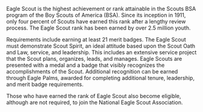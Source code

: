 Eagle Scout is the highest achievement or rank attainable in the Scouts BSA program of the Boy Scouts of America (BSA). Since its inception in 1911, only four percent of Scouts have earned this rank after a lengthy review process. The Eagle Scout rank has been earned by over 2.5 million youth.

Requirements include earning at least 21 merit badges. The Eagle Scout must demonstrate Scout Spirit, an ideal attitude based upon the Scout Oath and Law, service, and leadership. This includes an extensive service project that the Scout plans, organizes, leads, and manages. Eagle Scouts are presented with a medal and a badge that visibly recognizes the accomplishments of the Scout. Additional recognition can be earned through Eagle Palms, awarded for completing additional tenure, leadership, and merit badge requirements.

Those who have earned the rank of Eagle Scout also become eligible, although are not required, to join the National Eagle Scout Association.